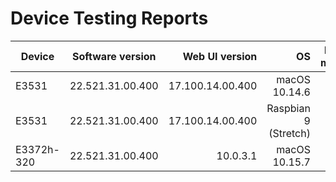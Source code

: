# Device Testing Reports

| Device           | Software version          | Web UI version  |   OS                                | hilink-modem| Status                   | Test date      |
| ------------- |:----------------------:| ----------------:|-----------------------:|-------------:|------------------:|-------------:|
| E3531            | 22.521.31.00.400         |	17.100.14.00.400 |	macOS 10.14.6            | 	0.0.1              | Fully functional 	|  2020-04-02 |
| E3531 	       | 22.521.31.00.400 	      |17.100.14.00.400  |	Raspbian 9 (Stretch)  |	0.0.1               | Fully functional   |  2020-04-02 |
| E3372h-320 | 22.521.31.00.400         | 10.0.3.1                 |	macOS 10.15.7          | 0.0.2              | Fully functional 	 |  2021-02-03  |